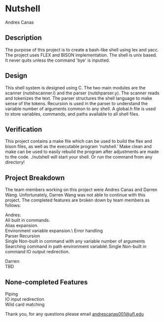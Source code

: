 # Nutshell
Andres Canas

## Description
The purpose of this project is to create a bash-like shell using lex and yacc. The project uses FLEX and BISON implementation. The shell is unix based. It never quits unless the command 'bye' is inputted. 


## Design	
This shell system is designed using C. The two main modules are the scanner (nutshscanner.l) and the parser (nutshparser.y). The scanner reads and tokenizes the text. The parser structures the shell language to make sense of the tokens. Recursion is used in the parser to understand the variable number of arguments common to any shell. A global.h file is used to store variables, commands, and paths available to all shell files.


## Verification
This project contains a make file which can be used to build the flex and bison files, as well as the executable program ‘nutshell.’ Make clean and make can be used to easily rebuild the program after adjustments are made to the code. ./nutshell will start your shell. Or run the command from any directory!


## Project Breakdown
The team members working on this project were Andres Canas and Darren Wang. Unfortunately, Darren Wang was not able to continue with this project. The completed features are broken down by team members as follows:

Andres:  
All built in commands.  
Alias expansion.  
Environment variable expansion.\ 
Error handling\
Parser Recursion\
Single Non-built in command with any variable number of arguments\
Searching command in path environment variable\ 
Single Non-built in command IO output redirection.  

Darren:\
TBD


## None-completed Features 
Piping\
IO input redirection\
Wild card matching



Thank you, for any questions please email andrescanas001@ufl.edu
